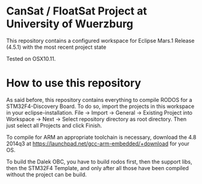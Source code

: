 



# CanSat / FloatSat Project at University of Wuerzburg


This repository contains a configured workspace for Eclipse Mars.1 Release (4.5.1) with the most recent project state

Tested on OSX10.11.


# How to use this repository
As said before, this repository contains everything to compile RODOS for a STM32F4-Discovery Board. To do so, import the projects in this workspace in your
eclipse-installation. File -> Import -> General -> Existing Project into Workspace -> Next -> Select repository directory as root directory.
Then just select all Projects and click Finish.

To compile for ARM an appropriate toolchain is necessary, download the 4.8 2014q3 at https://launchpad.net/gcc-arm-embedded/+download for your OS.


To build the Dalek OBC, you have to build rodos first, then the support libs, then the STM32F4 Template, and only after all those have been compiled without the project can be build.
